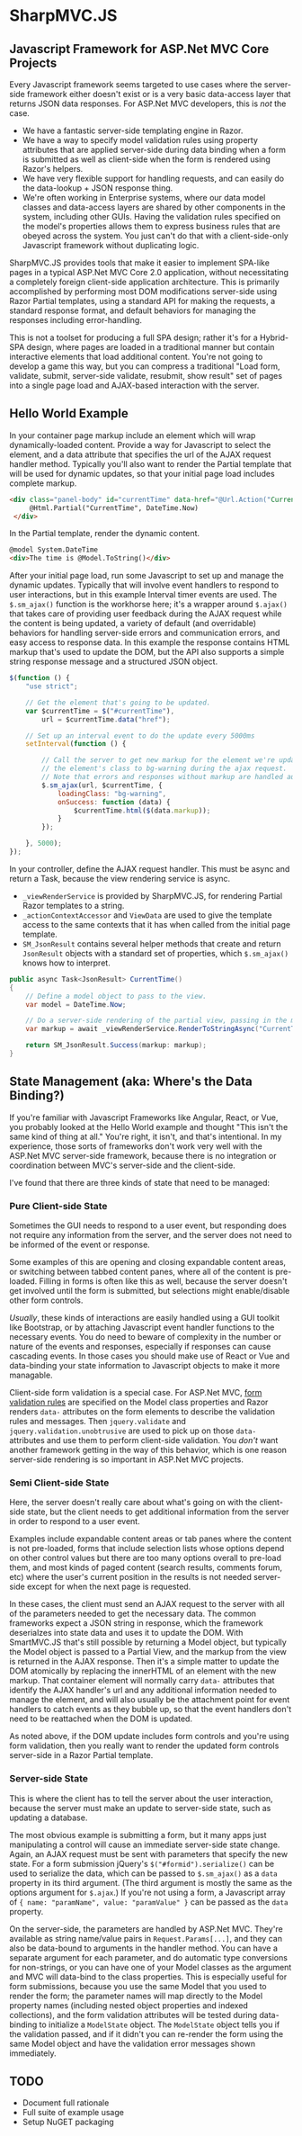 # SharpMVC.JS
## Javascript Framework for ASP.Net MVC Core Projects

Every Javascript framework seems targeted to use cases where the server-side framework either doesn't exist or is a very basic data-access layer that returns JSON data responses. For ASP.Net MVC developers, this is *not* the case. 

* We have a fantastic server-side templating engine in Razor.
* We have a way to specify model validation rules using property attributes that are applied server-side during data binding when a form is submitted as well as client-side when the form is rendered using Razor's helpers.
* We have very flexible support for handling requests, and can easily do the data-lookup + JSON response thing.
* We're often working in Enterprise systems, where our data model classes and data-access layers are shared by other components in the system, including other GUIs. Having the validation rules specified on the model's 
properties allows them to express business rules that are obeyed across the system. You just can't do that with a client-side-only Javascript framework without duplicating logic.

SharpMVC.JS provides tools that make it easier to implement SPA-like pages in a typical ASP.Net MVC Core 2.0 application, without necessitating a completely foreign client-side application architecture. 
This is primarily accomplished by performing most DOM modifications server-side using Razor Partial templates, using a standard API for making the requests, a standard response format, and default behaviors
for managing the responses including error-handling.

This is not a toolset for producing a full SPA design; rather it's for a Hybrid-SPA design, where pages are loaded in a traditional manner but contain interactive elements that load additional content. You're not going to develop a game this way, but you can compress a traditional "Load form, validate, submit, server-side validate, resubmit, show result" set of pages into a single page load and AJAX-based interaction with the server.

## Hello World Example

In your container page markup include an element which will wrap dynamically-loaded content. Provide a way for Javascript to select the element, and a data attribute that specifies
the url of the AJAX request handler method. Typically you'll also want to render the Partial template that will be used for dynamic updates, so that your initial page load includes complete markup.

```html
<div class="panel-body" id="currentTime" data-href="@Url.Action("CurrentTime", "Home")">
     @Html.Partial("CurrentTime", DateTime.Now)
 </div>
```

In the Partial template, render the dynamic content.

```html
@model System.DateTime
<div>The time is @Model.ToString()</div>
```

After your initial page load, run some Javascript to set up and manage the dynamic updates. Typically that will involve event handlers to respond to user interactions, but in this
example Interval timer events are used. The `$.sm_ajax()` function is the workhorse here; it's a wrapper around `$.ajax()` that takes care of providing user feedback during the AJAX request
while the content is being updated, a variety of default (and overridable) behaviors for handling server-side errors and communication errors, and easy access to response data. In this 
example the response contains HTML markup that's used to update the DOM, but the API also supports a simple string response message and a structured JSON object.

```javascript
$(function () {
    "use strict";

    // Get the element that's going to be updated.
    var $currentTime = $("#currentTime"),
        url = $currentTime.data("href");

    // Set up an interval event to do the update every 5000ms
    setInterval(function () {

        // Call the server to get new markup for the element we're updating, and set 
        // the element's class to bg-warning during the ajax request.
        // Note that errors and responses without markup are handled automatically.
        $.sm_ajax(url, $currentTime, {
            loadingClass: "bg-warning",
            onSuccess: function (data) {
                $currentTime.html($(data.markup));
            }
        });

    }, 5000);
});
```

In your controller, define the AJAX request handler. This must be async and return a Task, because the view rendering service is async.

* `_viewRenderService` is provided by SharpMVC.JS, for rendering Partial Razor templates to a string. 
* `_actionContextAccessor` and `ViewData` are used to give the template access to the same contexts that it has when called from the initial page template.
* `SM_JsonResult` contains several helper methods that create and return `JsonResult` objects with a standard set of properties, which `$.sm_ajax()` knows how to interpret.


```csharp
public async Task<JsonResult> CurrentTime()
{
    // Define a model object to pass to the view. 
    var model = DateTime.Now;

    // Do a server-side rendering of the partial view, passing in the model. 
    var markup = await _viewRenderService.RenderToStringAsync("CurrentTime", model, _actionContextAccessor, ViewData);

    return SM_JsonResult.Success(markup: markup);
}
```

## State Management (aka: Where's the Data Binding?)

If you're familiar with Javascript Frameworks like Angular, React, or Vue, you probably looked at the Hello World example and thought "This isn't the same kind of thing at all."
You're right, it isn't, and that's intentional. In my experience, those sorts of frameworks don't work very well with the ASP.Net MVC server-side framework, because there is no
integration or coordination between MVC's server-side and the client-side. 

I've found that there are three kinds of state that need to be managed:

### Pure Client-side State

Sometimes the GUI needs to respond to a user event, but responding does not require any information from the server, and the server does not need to be informed of the event or response.

Some examples of this are opening and closing expandable content areas, or switching between tabbed content panes, where all of the content is pre-loaded. Filling in forms is often like this
as well, because the server doesn't get involved until the form is submitted, but selections might enable/disable other form controls.

*Usually*, these kinds of interactions are easily handled using a GUI toolkit like Bootstrap, or by attaching Javascript event handler functions to the necessary events. You do need to
beware of complexity in the number or nature of the events and responses, especially if responses can cause cascading events. In those cases you should make use of React or Vue and data-binding
your state information to Javascript objects to make it more managable.

Client-side form validation is a special case. For ASP.Net MVC, [form validation rules](https://docs.microsoft.com/en-us/aspnet/core/mvc/models/validation) are specified on the Model class 
properties and Razor renders `data-` attributes on the form elements to describe the validation rules and messages. Then `jquery.validate` and `jquery.validation.unobtrusive` are used to pick
up on those `data-` attributes and use them to perform client-side validation. You *don't* want another framework getting in the way of this behavior, which is one reason server-side rendering
is so important in ASP.Net MVC projects.

### Semi Client-side State

Here, the server doesn't really care about what's going on with the client-side state, but the client needs to get additional information from the server in order to respond to a user event.

Examples include expandable content areas or tab panes where the content is not pre-loaded, forms that include selection lists whose options depend on other control values but there are too many
options overall to pre-load them, and most kinds of paged content (search results, comments forum, etc) where the user's current position in the results is not needed server-side except for when
the next page is requested.

In these cases, the client must send an AJAX request to the server with all of the parameters needed to get the necessary data. The common frameworks expect a JSON string in response, which the
framework deserialzes into state data and uses it to update the DOM. With SmartMVC.JS that's still possible by returning a Model object, but typically the Model object is passed to a Partial View,
and the markup from the view is returned in the AJAX response. Then it's a simple matter to update the DOM atomically by replacing the innerHTML of an element with the new markup. That container 
element will normally carry `data-` attributes that identify the AJAX handler's url and any additional information needed to manage the element, and will also usually be the attachment point for
event handlers to catch events as they bubble up, so that the event handlers don't need to be reattached when the DOM is updated.

As noted above, if the DOM update includes form controls and you're using form validation, then you really want to render the updated form controls server-side in a Razor Partial template.

### Server-side State

This is where the client has to tell the server about the user interaction, because the server must make an update to server-side state, such as updating a database.

The most obvious example is submitting a form, but it many apps just manipulating a control will cause an immediate server-side state change. Again, an AJAX request must be sent with
parameters that specify the new state. For a form submission jQuery's `$("#formid").serialize()` can be used to serialize the data, which can be passed to `$.sm_ajax()` as a `data` property
in its third argument. (The third argument is mostly the same as the options argument for `$.ajax`.) If you're not using a form, a Javascript array of `{ name: "paramName", value: "paramValue" }`
can be passed as the `data` property. 

On the server-side, the parameters are handled by ASP.Net MVC. They're available as string name/value pairs in `Request.Params[...]`, and they can also be data-bound to arguments in the 
handler method. You can have a separate argument for each parameter, and do automatic type conversions for non-strings, or you can have one of your Model classes as the argument and MVC will
data-bind to the class properties. This is especially useful for form submissions, because you use the same Model that you used to render the form; the parameter names will map directly to the 
Model property names (including nested object properties and indexed collections), and the form validation attributes will be tested during data-binding to initialize a `ModelState` object.
The `ModelState` object tells you if the validation passed, and if it didn't you can re-render the form using the same Model object and have the validation error messages shown immediately. 

## TODO

* Document full rationale
* Full suite of example usage
* Setup NuGET packaging

